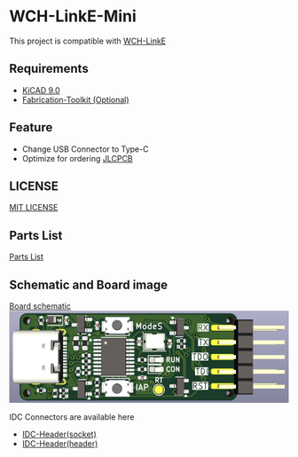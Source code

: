 # WCH-LinkE-Mini

This project is compatible with [WCH-LinkE](https://www.wch-ic.com/products/WCH-Link.html)

## Requirements
* [KiCAD 9.0](https://www.kicad.org/)
* [Fabrication-Toolkit (Optional)](https://github.com/bennymeg/Fabrication-Toolkit)

## Feature
* Change USB Connector to Type-C
* Optimize for ordering [JLCPCB](https://jlcpcb.com)

## LICENSE
[MIT LICENSE](/LICENSE)

## Parts List
[Parts List](/production/bom.csv)

## Schematic and Board image
[Board schematic](WCH-LinkE-Mini.pdf)  
![Board Image](WCH-LinkE-Mini.png)

IDC Connectors are available here
- [IDC-Header(socket)](https://www.digikey.jp/ja/products/detail/sullins-connector-solutions/SBH11-PBPC-D05-ST-BK/1990062)
- [IDC-Header(header)](https://www.digikey.jp/ja/products/detail/sullins-connector-solutions/SFH11-PBPC-D05-ST-BK/1990087)
